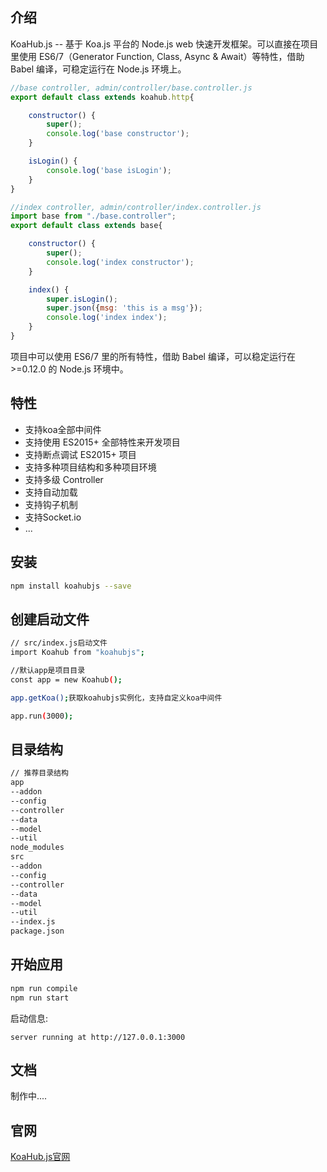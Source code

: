 ## 介绍

KoaHub.js -- 基于 Koa.js 平台的 Node.js web 快速开发框架。可以直接在项目里使用 ES6/7（Generator Function, Class, Async & Await）等特性，借助 Babel 编译，可稳定运行在 Node.js 环境上。


```js
//base controller, admin/controller/base.controller.js
export default class extends koahub.http{

    constructor() {
        super();
        console.log('base constructor');
    }

    isLogin() {
        console.log('base isLogin');
    }
}

//index controller, admin/controller/index.controller.js
import base from "./base.controller";
export default class extends base{

    constructor() {
        super();
        console.log('index constructor');
    }

    index() {
        super.isLogin();
        super.json({msg: 'this is a msg'});
        console.log('index index');
    }
}
```

项目中可以使用 ES6/7 里的所有特性，借助 Babel 编译，可以稳定运行在 >=0.12.0 的 Node.js 环境中。

## 特性

* 支持koa全部中间件
* 支持使用 ES2015+ 全部特性来开发项目
* 支持断点调试 ES2015+ 项目
* 支持多种项目结构和多种项目环境
* 支持多级 Controller
* 支持自动加载
* 支持钩子机制
* 支持Socket.io
* ...

## 安装

```sh
npm install koahubjs --save
```

## 创建启动文件

```sh
// src/index.js启动文件
import Koahub from "koahubjs";

//默认app是项目目录
const app = new Koahub();

app.getKoa();获取koahubjs实例化，支持自定义koa中间件

app.run(3000);
```

## 目录结构

```sh
// 推荐目录结构
app
--addon
--config
--controller
--data
--model
--util
node_modules
src
--addon
--config
--controller
--data
--model
--util
--index.js
package.json
```

## 开始应用

```sh
npm run compile
npm run start
```

启动信息:

```text
server running at http://127.0.0.1:3000
```

## 文档

制作中....

## 官网
[KoaHub.js官网](http://js.koahub.com)
